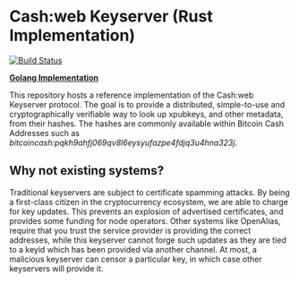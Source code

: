 # Cash:web Keyserver (Rust Implementation)
[![Build Status](https://travis-ci.org/hlb8122/keyserver-rust.svg?branch=master)](https://travis-ci.org/hlb8122/keyserver-rust)

[**Golang Implementation**](https://github.com/cashweb/keyserver/)

This repository hosts a reference implementation of the Cash:web Keyserver protocol. The goal is to provide a distributed, simple-to-use and cryptographically verifiable way to look up xpubkeys, and other metadata, from their hashes. The hashes are commonly available within Bitcoin Cash Addresses such as *bitcoincash:pqkh9ahfj069qv8l6eysyufazpe4fdjq3u4hna323j*. 

## Why not existing systems?

Traditional keyservers are subject to certificate spamming attacks. By being a first-class citizen in the cryptocurrency ecosystem, we are able to charge for key updates. This prevents an explosion of advertised certificates, and provides some funding for node operators. Other systems like OpenAlias, require that you trust the service provider is providing the correct addresses, while this keyserver cannot forge such updates as they are tied to a keyid which has been provided via another channel. At most, a malicious keyserver can censor a particular key, in which case other keyservers will provide it.
